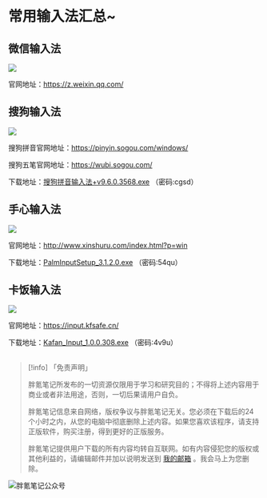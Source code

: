 # 常用输入法汇总~

## 微信输入法

![](https://img.pknote.top/blog/202412130837674.webp)

官网地址：https://z.weixin.qq.com/

## 搜狗输入法

![](https://img.pknote.top/blog/202412130906199.webp)

搜狗拼音官网地址：https://pinyin.sogou.com/windows/

搜狗五笔官网地址：https://wubi.sogou.com/

下载地址：[搜狗拼音输入法+v9.6.0.3568.exe](https://csskr.lanzouq.com/b0j01zt0f) （密码:cgsd）

## 手心输入法

![](https://img.pknote.top/blog/202412130828997.webp)

官网地址：http://www.xinshuru.com/index.html?p=win

下载地址：[PalmInputSetup_3.1.2.0.exe](https://csskr.lanzouq.com/b0j01ztrc) （密码:54qu）

## 卡饭输入法

![](https://img.pknote.top/blog/202412130851413.webp)

官网地址：https://input.kfsafe.cn/

下载地址：[Kafan_Input_1.0.0.308.exe](https://csskr.lanzouq.com/b0j01ztch) （密码:4v9u）

## 

> [!info] 「免责声明」
>
> 胖氪笔记所发布的一切资源仅限用于学习和研究目的；不得将上述内容用于商业或者非法用途，否则，一切后果请用户自负。
>
> 胖氪笔记信息来自网络，版权争议与胖氪笔记无关。您必须在下载后的24个小时之内，从您的电脑中彻底删除上述内容。如果您喜欢该程序，请支持正版软件，购买注册，得到更好的正版服务。
>
> 胖氪笔记提供用户下载的所有内容均转自互联网。如有内容侵犯您的版权或其他利益的，请编辑邮件并加以说明发送到 [我的邮箱](/weekly/2024/000#联系博主) 。我会马上为您删除。

![胖氪笔记公众号](https://img.pknote.top/blog/202404121423456.png)